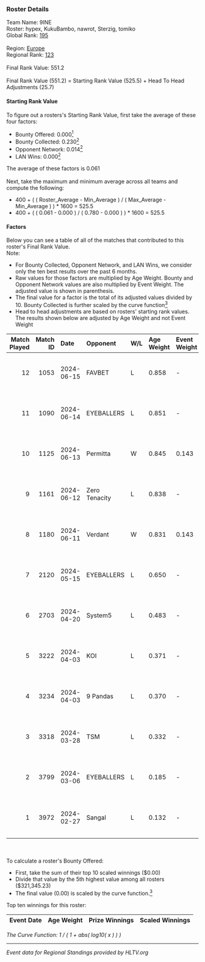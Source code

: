 ### Roster Details<br />
Team Name: 9INE<br />
Roster: hypex, KukuBambo, nawrot, Sterzig, tomiko<br />
Global Rank: [195](../standings_global.md)<br />
<br />
Region: [Europe]( ../standings_europe.md)<br />
Regional Rank: [123]( ../standings_europe.md)<br />
<br />
Final Rank Value:  551.2<br />
<br />
Final Rank Value (551.2) = Starting Rank Value (525.5) + Head To Head Adjustments (25.7)<br />

#### Starting Rank Value<br />
To figure out a rosters's Starting Rank Value, first take the average of these four factors:<br />
- Bounty Offered: 0.000[<sup>1</sup>](#table2)
- Bounty Collected: 0.230[<sup>2</sup>](#table1)
- Opponent Network: 0.014[<sup>2</sup>](#table1)
- LAN Wins: 0.000[<sup>2</sup>](#table1)

The average of these factors is 0.061<br />
<br />
Next, take the maximum and minimum average across all teams and compute the following:<br />
- 400 + ( ( Roster_Average - Min_Average ) / ( Max_Average - Min_Average ) ) * 1600 = 525.5
- 400 + ( ( 0.061 - 0.000 ) / ( 0.780 - 0.000 ) ) * 1600 = 525.5


#### Factors<br />
Below you can see a table of all of the matches that contributed to this roster's Final Rank Value.<br />
Note:<br />

- For Bounty Collected, Opponent Network, and LAN Wins, we consider only the ten best results over the past 6 months.
- Raw values for those factors are multiplied by Age Weight. Bounty and Opponent Network values are also multiplied by Event Weight. The adjusted value is shown in parenthesis.
- The final value for a factor is the total of its adjusted values divided by 10. Bounty Collected is further scaled by the curve function[<sup>3</sup>](#curveFunction)
- Head to head adjustments are based on rosters' starting rank values. The results shown below are adjusted by Age Weight and not Event Weight
<span id="table1"></span><br />


| Match Played | Match ID | Date       | Opponent      | W/L | Age Weight | Event Weight | Bounty Collected | Opponent Network | LAN Wins  | H2H Adj. | Roster                                    |
| -: | -: | :- | :- | :- | :- | :- | :- | :- | :- | -: | :- |
|           12 |     1053 | 2024-06-15 | FAVBET        | L   | 0.858      | -            | -                | -                | -         |    -4.59 | hypex, KukuBambo, nawrot, Sterzig, tomiko |
|           11 |     1090 | 2024-06-14 | EYEBALLERS    | L   | 0.851      | -            | -                | -                | -         |    -3.65 | hypex, KukuBambo, nawrot, Sterzig, tomiko |
|           10 |     1125 | 2024-06-13 | Permitta      | W   | 0.845      | 0.143        | 0.023 (0.003)    | 0.901 (0.109)    | 0 (0.000) |    23.86 | hypex, KukuBambo, nawrot, Sterzig, tomiko |
|            9 |     1161 | 2024-06-12 | Zero Tenacity | L   | 0.838      | -            | -                | -                | -         |    -1.11 | hypex, KukuBambo, nawrot, Sterzig, tomiko |
|            8 |     1180 | 2024-06-11 | Verdant       | W   | 0.831      | 0.143        | 0.015 (0.002)    | 0.294 (0.035)    | 0 (0.000) |    23.31 | hypex, KukuBambo, nawrot, Sterzig, tomiko |
|            7 |     2120 | 2024-05-15 | EYEBALLERS    | L   | 0.650      | -            | -                | -                | -         |    -2.39 | hypex, KukuBambo, Sterzig, tomiko, zEden  |
|            6 |     2703 | 2024-04-20 | System5       | L   | 0.483      | -            | -                | -                | -         |    -4.60 | hypex, KukuBambo, Sterzig, tomiko, zEden  |
|            5 |     3222 | 2024-04-03 | KOI           | L   | 0.371      | -            | -                | -                | -         |    -0.51 | hypex, KukuBambo, Sterzig, tomiko, zEden  |
|            4 |     3234 | 2024-04-03 | 9 Pandas      | L   | 0.370      | -            | -                | -                | -         |    -0.73 | hypex, KukuBambo, Sterzig, tomiko, zEden  |
|            3 |     3318 | 2024-03-28 | TSM           | L   | 0.332      | -            | -                | -                | -         |    -3.15 | KEi, KukuBambo, mynio, nawrot, tomiko     |
|            2 |     3799 | 2024-03-06 | EYEBALLERS    | L   | 0.185      | -            | -                | -                | -         |    -0.63 | KEi, KukuBambo, mynio, nawrot, tomiko     |
|            1 |     3972 | 2024-02-27 | Sangal        | L   | 0.132      | -            | -                | -                | -         |    -0.11 | KEi, KukuBambo, mynio, nawrot, tomiko     |

<br />
<span id="table2"></span><br />
To calculate a roster's Bounty Offered:<br />

- First, take the sum of their top 10 scaled winnings ($0.00)
- Divide that value by the 5th highest value among all rosters ($321,345.23)
- The final value (0.00) is scaled by the curve function.[<sup>3</sup>](#curveFunction)

Top ten winnings for this roster:<br />

| Event Date | Age Weight | Prize Winnings | Scaled Winnings |
| :- | -: | :- | :- |


<span id="curveFunction"></span>_The Curve Function: 1 / ( 1 + abs( log10( x ) ) )_<br />

---
_Event data for Regional Standings provided by HLTV.org_<br />
